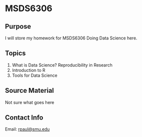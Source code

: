 # MSDS6306

## Purpose
I will store my homework for MSDS6306 Doing Data Science here.

## Topics
1. What is Data Science? Reproducibility in Research
2. Introduction to R
3. Tools for Data Science

## Source Material
Not sure what goes here

## Contact Info
Email: rpaul@smu.edu

